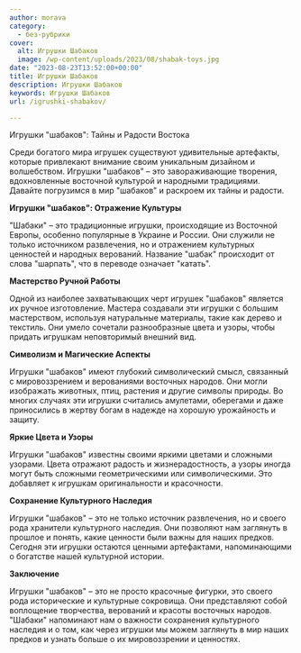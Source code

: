 ```yaml
---
author: morava
category:
  - без-рубрики
cover:
  alt: Игрушки Шабаков
  image: /wp-content/uploads/2023/08/shabak-toys.jpg
date: "2023-08-23T13:52:00+00:00"
title: Игрушки Шабаков
description: Игрушки Шабаков
keywords: Игрушки Шабаков
url: /igrushki-shabakov/

---
```

Игрушки "шабаков": Тайны и Радости Востока

Среди богатого мира игрушек существуют удивительные артефакты, которые привлекают внимание своим уникальным дизайном и волшебством. Игрушки "шабаков" – это завораживающие творения, вдохновленные восточной культурой и народными традициями. Давайте погрузимся в мир "шабаков" и раскроем их тайны и радости.

**Игрушки "шабаков": Отражение Культуры**

"Шабаки" – это традиционные игрушки, происходящие из Восточной Европы, особенно популярные в Украине и России. Они служили не только источником развлечения, но и отражением культурных ценностей и народных верований. Название "шабак" происходит от слова "шарпать", что в переводе означает "катать".

**Мастерство Ручной Работы**

Одной из наиболее захватывающих черт игрушек "шабаков" является их ручное изготовление. Мастера создавали эти игрушки с большим мастерством, используя натуральные материалы, такие как дерево и текстиль. Они умело сочетали разнообразные цвета и узоры, чтобы придать игрушкам неповторимый внешний вид.

**Символизм и Магические Аспекты**

Игрушки "шабаков" имеют глубокий символический смысл, связанный с мировоззрением и верованиями восточных народов. Они могли изображать животных, птиц, растения и другие символы природы. Во многих случаях эти игрушки считались амулетами, оберегами и даже приносились в жертву богам в надежде на хорошую урожайность и защиту.

**Яркие Цвета и Узоры**

Игрушки "шабаков" известны своими яркими цветами и сложными узорами. Цвета отражают радость и жизнерадостность, а узоры иногда могут быть сложными геометрическими или символическими. Это добавляет к игрушкам оригинальности и красочности.

**Сохранение Культурного Наследия**

Игрушки "шабаков" – это не только источник развлечения, но и своего рода хранители культурного наследия. Они позволяют нам заглянуть в прошлое и понять, какие ценности были важны для наших предков. Сегодня эти игрушки остаются ценными артефактами, напоминающими о богатстве нашей культурной истории.

**Заключение**

Игрушки "шабаков" – это не просто красочные фигурки, это своего рода исторические и культурные сокровища. Они представляют собой воплощение творчества, верований и красоты восточных народов. "Шабаки" напоминают нам о важности сохранения культурного наследия и о том, как через игрушки мы можем заглянуть в мир наших предков и узнать больше о их мировоззрении и ценностях.
